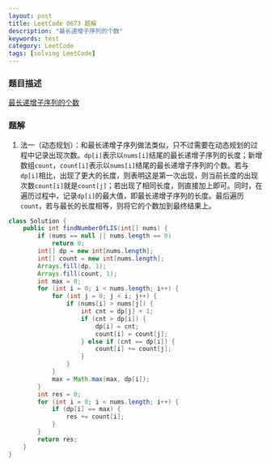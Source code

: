 ```yaml
---
layout: post
title: LeetCode 0673 题解
description: "最长递增子序列的个数"
keywords: test
category: LeetCode
tags: [solving LeetCode]
---
```


### 题目描述
[最长递增子序列的个数](https://leetcode-cn.com/problems/number-of-longest-increasing-subsequence/)

### 题解
1. 法一（动态规划）：和最长递增子序列做法类似，只不过需要在动态规划的过程中记录出现次数。`dp[i]`表示以`nums[i]`结尾的最长递增子序列的长度；新增数组`count`，`count[i]`表示以`nums[i]`结尾的最长递增子序列的个数。若与`dp[i]`相比，出现了更大的长度，则表明这是第一次出现，则当前长度的出现次数`count[i]`就是`count[j]`；若出现了相同长度，则直接加上即可。同时，在遍历过程中，记录`dp[i]`的最大值，即最长递增子序列的长度。最后遍历`count`，若与最长的长度相等，则将它的个数加到最终结果上。
```java
class Solution {
    public int findNumberOfLIS(int[] nums) {
        if (nums == null || nums.length == 0)
            return 0;
        int[] dp = new int[nums.length];
        int[] count = new int[nums.length];
        Arrays.fill(dp, 1);
        Arrays.fill(count, 1);
        int max = 0;
        for (int i = 0; i < nums.length; i++) {
            for (int j = 0; j < i; j++) {
                if (nums[i] > nums[j]) {
                    int cnt = dp[j] + 1;
                    if (cnt > dp[i]) {
                        dp[i] = cnt;
                        count[i] = count[j];
                    } else if (cnt == dp[i]) {
                        count[i] += count[j];
                    }
                }
            }
            max = Math.max(max, dp[i]);
        }
        int res = 0;
        for (int i = 0; i < nums.length; i++) {
            if (dp[i] == max) {
                res += count[i];
            }
        }
        return res;
    }
}
```